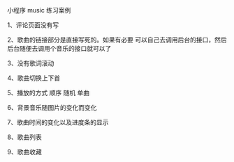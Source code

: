 小程序 music 练习案例

1、评论页面没有写

2、歌曲的链接部分是直接写死的。如果有必要 可以自己去调用后台的接口，然后后台随便去调用个音乐的接口就可以了

3、没有歌词滚动

4、歌曲切换上下首

5、播放的方式 顺序 随机  单曲 

6、背景音乐随图片的变化而变化 

7、歌曲时间的变化以及进度条的显示

8、歌曲列表 

9、歌曲收藏